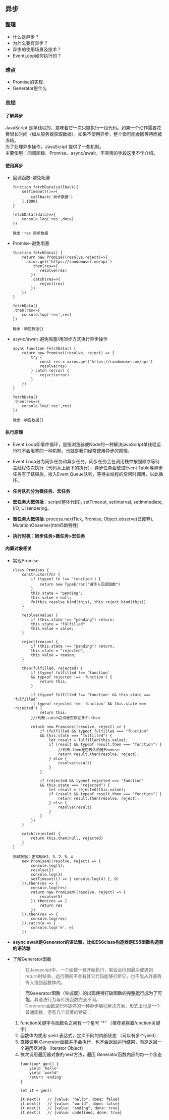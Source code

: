 ## 异步

### 整理
+ 什么是异步？
+ 为什么要有异步？
+ 异步的使用场景及技术？
+ EventLoop如何执行的？

### 难点
+ Promise的实现
+ Generator是什么

### 总结

#### 了解异步
JavaScript 是单线程的，意味着它一次只能执行一段代码。如果一个动作需要花费很长时间（如从服务器获取数据），如果不使用异步，整个面可能会因等待而被冻结。  
为了处理异步操作，JavaScript 提供了一些机制。  
主要使用：回调函数、Promise、async/await，不常用的手段这里不作介绍。
#### 使用异步
- 回调函数-避免阻塞  
    ```
    function fetchData(callback){
        setTimeout(()=>{
            callback('异步数据')
        },1000)
    }

    fetchData((data)=>{
        console.log('res',data)
    })

    输出：res 异步数据
    ```
- Promise-避免阻塞
    ```
    function fetchData() {
        return new Promise((resolve,reject)=>{
          axios.get('https://randomuser.me/api')
            .then(res=>{
                resolve(res)
            })
            .catch(res=>{
                reject(res)
            })
        })
    }

    fetchData()
    .then(res=>{
        console.log('res',res)
    })

    输出：响应数据{}
    ```
- async/await-避免阻塞/用同步方式执行异步操作
    ```
    async function fetchData() {
        return new Promise((resolve, reject) => {
            try {
                const res = axios.get('https://randomuser.me/api')
                resolve(res)
            } catch (error) {
                reject(error)
            }
        })
    }

    fetchData()
    .then(res=>{
        console.log('res',res)
    })

    输出：响应数据{}
    ```  
#### 执行原理
- Event Loop即事件循环，是指浏览器或Node的一种解决javaScript单线程运行时不会阻塞的一种机制，也就是我们经常使用异步的原理。  

- Event Loop分为同步任务和异步任务，同步任务会在调用栈中按照顺序等待主线程依次执行（代码从上到下的执行），异步任务会放进Event Table等异步任务有了结果后，推入Event Queue队列，等待主线程的空闲时调用，以此循环。

- **任务队列分为微任务、宏任务**
- **宏任务大概包括**：script(整体代码), setTimeout, setInterval, setImmediate, I/O, UI rendering。

- **微任务大概包括**: process.nextTick, Promise, Object.observe(已废弃), MutationObserver(html5新特性)

- **执行时机：同步任务>微任务>宏任务**  
#### 内置对象相关
- 实现Promise
    ```
    class Promises {
        constructor(fn) {
            if (typeof fn !== 'function') {
                return new TypeError("请传入回调函数")
            }
            this.state = "pending";
            this.value = null;
            fn(this.resolve.bind(this), this.reject.bind(this))
        }

        resolve(value) {
            if (this.state !== "pending") return;
            this.state = "fulfilled"
            this.value = value;
        }

        reject(reason) {
            if (this.state !== "pending") return;
            this.state = "rejected";
            this.value = reason;
        }

        then(fulfilled, rejected) {
            if (typeof fulfilled !== 'function' 
            && typeof rejected !== 'function') {
                return this;
            }

            if (typeof fulfilled !== 'function' && this.state === 'fulfilled' 
            || typeof rejected !== 'function' && this.state === 'rejected') {
                return this;
            }//判断.catch之间是否存在多个.then

            return new Promises((resolve, reject) => {
                if (fulfilled && typeof fulfilled === "function" 
                && this.state === "fulfilled") {
                    let result = fulfilled(this.value);
                    if (result && typeof result.then === "function") {
                        //判断.then是否传入的是Promise
                        return result.then(resolve, reject);
                    } else {
                        resolve(result)
                    }
                }

                if (rejected && typeof rejected === "function" 
                && this.state === "rejected") {
                    let result = rejected(this.value);
                    if (result && typeof result.then === "function") {
                        return result.then(resolve, reject);
                    } else {
                        resolve(result)
                    }
                }
            })
        }

        catch(rejected) {
            return this.then(null, rejected)
        }
    }

    测试数据：正常输出1、3、2、5、4
        new PromiseN((resolve, reject) => {
            console.log(1);
            resolve(2)
            console.log(3)
            setTimeout(() => { console.log(4) }, 0)
        }).then(res => {
            console.log(res)
            return new PromiseN((resolve, reject) => {
                resolve(5)
            }).then(res => {
                return res
            })
        }).then(res => {
            console.log(res)
        }).catch(e => {
            console.log('e', e)
        })
    ```
- **async await是Generator的语法糖，比如ES6class构造器是ES5函数构造器的语法糖**
- 了解Generator函数
  > 在Javascript中，一个函数一旦开始执行，就会运行到最后或遇到return时结束，运行期间不会有其它代码能够打断它，也不能从外部再传入值到函数体内。  

  > **而Generator函数（生成器）的出现使得打破函数的完整运行成为了可能**，其语法行为与传统函数完全不同。  
  Generator函数是ES6提供的一种异步编程解决方案，形式上也是一个普通函数，但有几个显著的特征：
  
    1. function关键字与函数名之间有一个星号 “*” （推荐紧挨着function关键字）
    2. 函数体内使用 yield 表达式，定义不同的内部状态 （可以有多个yield）
    3. 直接调用 Generator函数并不会执行，也不会返回运行结果，而是返回一个遍历器对象（Iterator Object）  
    4. 依次调用遍历器对象的next方法，遍历 Generator函数内部的每一个状态
        ```
        function* gen() {
            yield 'hello'
            yield 'world'
            return 'ending'
        }

        let it = gen()

        it.next()   // {value: "hello", done: false}
        it.next()   // {value: "world", done: false}
        it.next()   // {value: "ending", done: true}
        it.next()   // {value: undefined, done: true}
        ```




